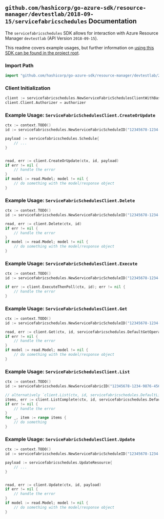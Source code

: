 
## `github.com/hashicorp/go-azure-sdk/resource-manager/devtestlab/2018-09-15/servicefabricschedules` Documentation

The `servicefabricschedules` SDK allows for interaction with Azure Resource Manager `devtestlab` (API Version `2018-09-15`).

This readme covers example usages, but further information on [using this SDK can be found in the project root](https://github.com/hashicorp/go-azure-sdk/tree/main/docs).

### Import Path

```go
import "github.com/hashicorp/go-azure-sdk/resource-manager/devtestlab/2018-09-15/servicefabricschedules"
```


### Client Initialization

```go
client := servicefabricschedules.NewServiceFabricSchedulesClientWithBaseURI("https://management.azure.com")
client.Client.Authorizer = authorizer
```


### Example Usage: `ServiceFabricSchedulesClient.CreateOrUpdate`

```go
ctx := context.TODO()
id := servicefabricschedules.NewServiceFabricScheduleID("12345678-1234-9876-4563-123456789012", "example-resource-group", "labValue", "userValue", "serviceFabricValue", "scheduleValue")

payload := servicefabricschedules.Schedule{
	// ...
}


read, err := client.CreateOrUpdate(ctx, id, payload)
if err != nil {
	// handle the error
}
if model := read.Model; model != nil {
	// do something with the model/response object
}
```


### Example Usage: `ServiceFabricSchedulesClient.Delete`

```go
ctx := context.TODO()
id := servicefabricschedules.NewServiceFabricScheduleID("12345678-1234-9876-4563-123456789012", "example-resource-group", "labValue", "userValue", "serviceFabricValue", "scheduleValue")

read, err := client.Delete(ctx, id)
if err != nil {
	// handle the error
}
if model := read.Model; model != nil {
	// do something with the model/response object
}
```


### Example Usage: `ServiceFabricSchedulesClient.Execute`

```go
ctx := context.TODO()
id := servicefabricschedules.NewServiceFabricScheduleID("12345678-1234-9876-4563-123456789012", "example-resource-group", "labValue", "userValue", "serviceFabricValue", "scheduleValue")

if err := client.ExecuteThenPoll(ctx, id); err != nil {
	// handle the error
}
```


### Example Usage: `ServiceFabricSchedulesClient.Get`

```go
ctx := context.TODO()
id := servicefabricschedules.NewServiceFabricScheduleID("12345678-1234-9876-4563-123456789012", "example-resource-group", "labValue", "userValue", "serviceFabricValue", "scheduleValue")

read, err := client.Get(ctx, id, servicefabricschedules.DefaultGetOperationOptions())
if err != nil {
	// handle the error
}
if model := read.Model; model != nil {
	// do something with the model/response object
}
```


### Example Usage: `ServiceFabricSchedulesClient.List`

```go
ctx := context.TODO()
id := servicefabricschedules.NewServiceFabricID("12345678-1234-9876-4563-123456789012", "example-resource-group", "labValue", "userValue", "serviceFabricValue")

// alternatively `client.List(ctx, id, servicefabricschedules.DefaultListOperationOptions())` can be used to do batched pagination
items, err := client.ListComplete(ctx, id, servicefabricschedules.DefaultListOperationOptions())
if err != nil {
	// handle the error
}
for _, item := range items {
	// do something
}
```


### Example Usage: `ServiceFabricSchedulesClient.Update`

```go
ctx := context.TODO()
id := servicefabricschedules.NewServiceFabricScheduleID("12345678-1234-9876-4563-123456789012", "example-resource-group", "labValue", "userValue", "serviceFabricValue", "scheduleValue")

payload := servicefabricschedules.UpdateResource{
	// ...
}


read, err := client.Update(ctx, id, payload)
if err != nil {
	// handle the error
}
if model := read.Model; model != nil {
	// do something with the model/response object
}
```

